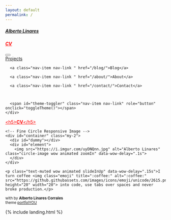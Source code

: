 ```yaml
---
layout: default
permalink: /
---
```


<!DOCTYPE html>

<!--
  portfolYOU Jekyll theme by Youssef Raafat
  Free for personal and commercial use under the MIT license
  https://github.com/YoussefRaafatNasry/portfolYOU
-->

<html lang="en" class="h-100">

<head>

  <meta charset="utf-8">
  <meta http-equiv="X-UA-Compatible" content="IE=edge">
  <meta name="viewport" content="width=device-width, initial-scale=1">

  <meta property="og:type" content="website">
  <meta property="og:title" content="Alberto Linares">
  <meta property="og:description" content="I turn coffee :coffee: into code, use tabs over spaces and never broke production.">

  <title>Alberto Linares</title>
  <meta name="description" content="I turn coffee :coffee: into code, use tabs over spaces and never broke production.">

  <link rel="shortcut icon" type="image/x-icon" href="/assets/favicon.ico">

  <!-- Theme style -->
  <script src="/assets/js/theme.js"></script>

  <!-- Font Awesome CDN -->
  <link rel="stylesheet" href="https://use.fontawesome.com/releases/v5.10.0/css/all.css">

  <!-- Bootstrap CSS CDN -->
  <link rel="stylesheet" href="https://cdn.jsdelivr.net/npm/bootstrap@4.6.0/dist/css/bootstrap.min.css">

  <!-- Animate CSS CDN -->
  <link rel="stylesheet" href="https://cdnjs.cloudflare.com/ajax/libs/animate.css/3.7.0/animate.css">

  <!-- Custom CSS -->
  <link rel="stylesheet" href="/assets/css/style.css">

</head>

<body class="h-100 d-flex flex-column">

  <main class="flex-shrink-0 container mt-5">
    <nav class="navbar navbar-expand-lg navbar-themed">

  <a class="navbar-brand" href="/"><h5><b>Alberto Linares</b></h5></a>
  
  <a class="navbar-brand" style="color:red" href="/"><h5><b>CV</b></h5></a>

  <button class="navbar-toggler" type="button" data-toggle="collapse" data-target="#navbarNavAltMarkup" aria-controls="navbarNavAltMarkup" aria-expanded="false" aria-label="Toggle navigation">
    <i class="fas fa-1x fa-bars text-themed"></i>
  </button>

  <div class="collapse navbar-collapse" id="navbarNavAltMarkup">
    <div class="navbar-nav ml-auto">
<a class="nav-item nav-link " href="/projects/">Projects</a>

      <a class="nav-item nav-link " href="/blog/">Blog</a>

      <a class="nav-item nav-link " href="/about/">About</a>

      <a class="nav-item nav-link " href="/contact/">Contact</a>

      

      <span id="theme-toggler" class="nav-item nav-link" role="button" onclick="toggleTheme()"></span>
    </div>
  </div>

</nav>
    <p><a class="navbar-brand" style="color:red" href="/">&lt;h5&gt;<b>CV</b>&lt;/h5&gt;</a></p>

<div class="row justify-content-center align-items-center p-4">
  <div class="col-lg-4 col-md-6 text-center mt-4">

    <!-- Fine Circle Responsive Image -->
    <div id="container" class="my-2">
      <div id="dummy"></div>
      <div id="element">
        <img src="https://i.imgur.com/uyDNQnn.jpg" alt="Alberto Linares" class="circle-image wow animated zoomIn" data-wow-delay=".1s">
      </div>
    </div>

    <p class="text-muted wow animated slideInUp" data-wow-delay=".15s">I turn coffee <img class="emoji" title=":coffee:" alt=":coffee:" src="https://github.githubassets.com/images/icons/emoji/unicode/2615.png" height="20" width="20"> into code, use tabs over spaces and never broke production.</p>

  </div>
</div>

  </main>

  <footer class="mt-auto py-3 text-center">

  <small class="text-muted mb-2">
    <i class="fas fa-code"></i> with <i class="fas fa-heart"></i>
    by <strong>Alberto Linares Corrales</strong>
  </small>

  <div class="container-fluid justify-content-center">
<a class="social mx-1" href="mailto:albertolinarescorrales16@gmail.com" style="color: #6c757d" onmouseover="this.style.color='#db4437'" onmouseout="this.style.color='#6c757d'">
      <i class="fas fa-envelope fa-1x"></i>
    </a><a class="social mx-1" href="https://www.github.com/alinares98" style="color: #6c757d" onmouseover="this.style.color='#333333'" onmouseout="this.style.color='#6c757d'">
      <i class="fab fa-github fa-1x"></i>
    </a><a class="social mx-1" href="https://www.linkedin.com/in/linarescorrales" style="color: #6c757d" onmouseover="this.style.color='#007bb5'" onmouseout="this.style.color='#6c757d'">
      <i class="fab fa-linkedin-in fa-1x"></i>
    </a>

</div>
<small id="attribution">
    theme <a href="https://github.com/YoussefRaafatNasry/portfolYOU">portfolYOU</a>
  </small>
  
</footer>

  
  <!-- GitHub Buttons -->
<script async defer src="https://buttons.github.io/buttons.js"></script>

<!-- jQuery CDN -->
<script src="https://ajax.googleapis.com/ajax/libs/jquery/3.3.1/jquery.min.js"></script>

<!-- Popper.js CDN -->
<script src="https://cdnjs.cloudflare.com/ajax/libs/popper.js/1.14.6/umd/popper.min.js"></script>

<!-- Bootstrap JS CDN -->
<script src="https://stackpath.bootstrapcdn.com/bootstrap/4.3.1/js/bootstrap.min.js"></script>

<!-- wow.js CDN & Activation -->
<script src="https://cdnjs.cloudflare.com/ajax/libs/wow/1.1.2/wow.js"></script>
<script> new WOW().init(); </script>

<!-- Initialize all tooltips -->
<script>
$(function () {
    $('[data-toggle="tooltip"]').tooltip()
})
</script>


</body>

</html>

{% include landing.html %}